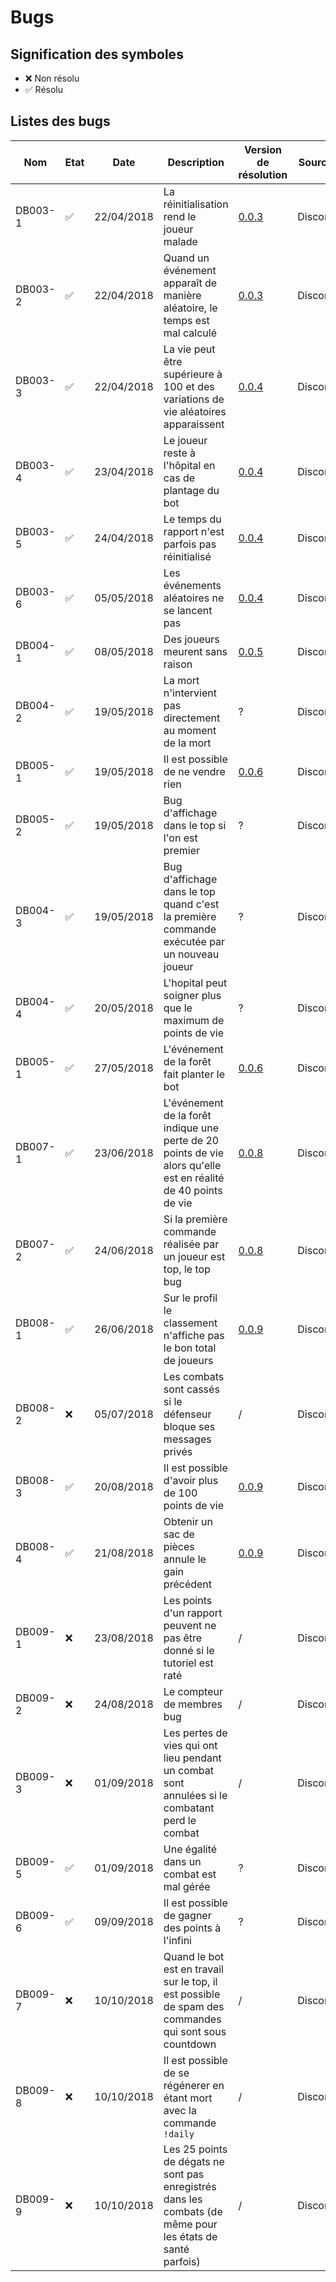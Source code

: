 # Bugs

## Signification des symboles
* ❌ Non résolu
* ✅ Résolu


## Listes des bugs

| Nom     | Etat | Date       | Description                                                                                                    | Version de résolution                                                                                           | Source  | Auteur | Autres informations |
| ------- | ---- | ---------- | -------------------------------------------------------------------------------------------------------------- | --------------------------------------------------------------------------------------------------------------- | ------- | ------ | ------------------- |
| DB003-1 | ✅    | 22/04/2018 | La réinitialisation rend le joueur malade                                                                      | [0.0.3](https://github.com/BastLast/DraftBot-A-Discord-Adventure/blob/master/CHANGLOG.md#corrections-de-bugs-5) | Discord | Draft  |                     |
| DB003-2 | ✅    | 22/04/2018 | Quand un événement apparaît de manière aléatoire, le temps est mal calculé                                     | [0.0.3](https://github.com/BastLast/DraftBot-A-Discord-Adventure/blob/master/CHANGLOG.md#corrections-de-bugs-5) | Discord | Draft  |                     |
| DB003-3 | ✅    | 22/04/2018 | La vie peut être supérieure à 100 et des variations de vie aléatoires apparaissent                             | [0.0.4](https://github.com/BastLast/DraftBot-A-Discord-Adventure/blob/master/CHANGLOG.md#corrections-de-bugs-4) | Discord | Draft  |
| DB003-4 | ✅    | 23/04/2018 | Le joueur reste à l'hôpital en cas de plantage du bot                                                          | [0.0.4](https://github.com/BastLast/DraftBot-A-Discord-Adventure/blob/master/CHANGLOG.md#corrections-de-bugs-4) | Discord | Draft  |
| DB003-5 | ✅    | 24/04/2018 | Le temps du rapport n'est parfois pas réinitialisé                                                             | [0.0.4](https://github.com/BastLast/DraftBot-A-Discord-Adventure/blob/master/CHANGLOG.md#corrections-de-bugs-4) | Discord | Draft  |
| DB003-6 | ✅    | 05/05/2018 | Les événements aléatoires ne se lancent pas                                                                    | [0.0.4](https://github.com/BastLast/DraftBot-A-Discord-Adventure/blob/master/CHANGLOG.md#corrections-de-bugs-4) | Discord | Draft  |
| DB004-1 | ✅    | 08/05/2018 | Des joueurs meurent sans raison                                                                                | [0.0.5](https://github.com/BastLast/DraftBot-A-Discord-Adventure/blob/master/CHANGLOG.md#corrections-de-bugs-3) | Discord | Draft  |
| DB004-2 | ✅    | 19/05/2018 | La mort n'intervient pas directement au moment de la mort                                                      | ?                                                                                                               | Discord | Draft  |
| DB005-1 | ✅    | 19/05/2018 | Il est possible de ne vendre rien                                                                              | [0.0.6](https://github.com/BastLast/DraftBot-A-Discord-Adventure/blob/master/CHANGLOG.md#corrections-de-bugs-2) | Discord | Draft  |
| DB005-2 | ✅    | 19/05/2018 | Bug d'affichage dans le top si l'on est premier                                                                | ?                                                                                                               | Discord | Draft  |
| DB004-3 | ✅    | 19/05/2018 | Bug d'affichage dans le top quand c'est la première commande exécutée par un nouveau joueur                    | ?                                                                                                               | Discord | Draft  |
| DB004-4 | ✅    | 20/05/2018 | L'hopital peut soigner plus que le maximum de points de vie                                                    | ?                                                                                                               | Discord | Draft  |
| DB005-1 | ✅    | 27/05/2018 | L'événement de la forêt fait planter le bot                                                                    | [0.0.6](https://github.com/BastLast/DraftBot-A-Discord-Adventure/blob/master/CHANGLOG.md#corrections-de-bugs-2) | Discord | Draft  |
| DB007-1 | ✅    | 23/06/2018 | L'événement de la forêt indique une perte de 20 points de vie alors qu'elle est en réalité de 40 points de vie | [0.0.8](https://github.com/BastLast/DraftBot-A-Discord-Adventure/blob/master/CHANGLOG.md#corrections-de-bugs-1) | Discord | Draft  |
| DB007-2 | ✅    | 24/06/2018 | Si la première commande réalisée par un joueur est top, le top bug                                             | [0.0.8](https://github.com/BastLast/DraftBot-A-Discord-Adventure/blob/master/CHANGLOG.md#corrections-de-bugs-1) | Discord | Draft  |
| DB008-1 | ✅    | 26/06/2018 | Sur le profil le classement n'affiche pas le bon total de joueurs                                              | [0.0.9](https://github.com/BastLast/DraftBot-A-Discord-Adventure/blob/master/CHANGLOG.md#corrections-de-bugs)   | Discord | Draft  |
| DB008-2 | ❌    | 05/07/2018 | Les combats sont cassés si le défenseur bloque ses messages privés                                             | /                                                                                                               | Discord | Draft  |
| DB008-3 | ✅    | 20/08/2018 | Il est possible d'avoir plus de 100 points de vie                                                              | [0.0.9](https://github.com/BastLast/DraftBot-A-Discord-Adventure/blob/master/CHANGLOG.md#corrections-de-bugs)   | Discord | Draft  |
| DB008-4 | ✅    | 21/08/2018 | Obtenir un sac de pièces annule le gain précédent                                                              | [0.0.9](https://github.com/BastLast/DraftBot-A-Discord-Adventure/blob/master/CHANGLOG.md#corrections-de-bugs)   | Discord | Draft  |
| DB009-1 | ❌    | 23/08/2018 | Les points d'un rapport peuvent ne pas être donné si le tutoriel est raté                                      | /                                                                                                               | Discord | Draft  |
| DB009-2 | ❌    | 24/08/2018 | Le compteur de membres bug                                                                                     | /                                                                                                               | Discord | Draft  |
| DB009-3 | ❌    | 01/09/2018 | Les pertes de vies qui ont lieu pendant un combat sont annulées si le combatant perd le combat                 | /                                                                                                               | Discord | Draft  |
| DB009-5 | ✅    | 01/09/2018 | Une égalité dans un combat est mal gérée                                                                       | ?                                                                                                               | Discord | Draft  |
| DB009-6 | ✅    | 09/09/2018 | Il est possible de gagner des points à l'infini                                                                | ?                                                                                                               | Discord | Draft  |
| DB009-7 | ❌    | 10/10/2018 | Quand le bot est en travail sur le top, il est possible de spam des commandes qui sont sous countdown          | /                                                                                                               | Discord | Draft  |
| DB009-8 | ❌    | 10/10/2018 | Il est possible de se régénerer en étant mort avec la commande `!daily`                                        | /                                                                                                               | Discord | Draft  |
| DB009-9 | ❌    | 10/10/2018 | Les 25 points de dégats ne sont pas enregistrés dans les combats (de même pour les états de santé parfois)     | /                                                                                                               | Discord | Draft  |